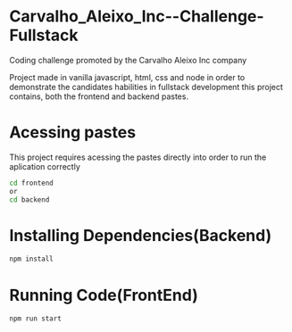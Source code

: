 # Carvalho_Aleixo_Inc--Challenge-Fullstack
Coding challenge promoted by the  Carvalho Aleixo Inc company

Project made in vanilla javascript, html, css and node in order to demonstrate the candidates habilities in fullstack development
this project contains, both the frontend and backend pastes.    



# Acessing pastes

This project requires acessing the pastes directly into order to run the aplication correctly

```bash
cd frontend
or 
cd backend
```




# Installing Dependencies(Backend)

```bash
npm install
```

# Running Code(FrontEnd) 

```bash
npm run start
```











